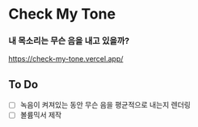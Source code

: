 # Check My Tone

### 내 목소리는 무슨 음을 내고 있을까?

https://check-my-tone.vercel.app/

## To Do

- [ ] 녹음이 켜져있는 동안 무슨 음을 평균적으로 내는지 렌더링
- [ ] 볼륨믹서 제작
